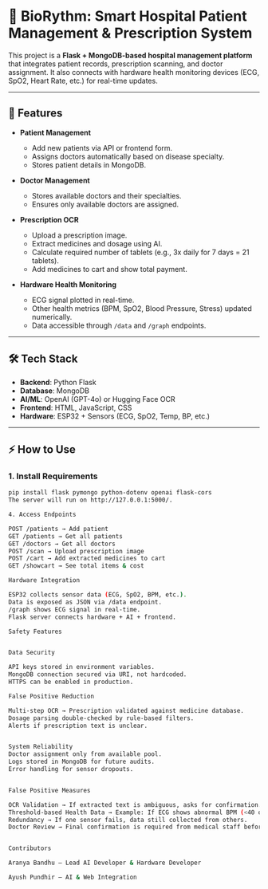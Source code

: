 # 🏥 BioRythm: Smart Hospital Patient Management & Prescription System

This project is a **Flask + MongoDB-based hospital management platform** that integrates patient records, prescription scanning, and doctor assignment. It also connects with hardware health monitoring devices (ECG, SpO2, Heart Rate, etc.) for real-time updates.

---

## 🚀 Features
- **Patient Management**
  - Add new patients via API or frontend form.
  - Assigns doctors automatically based on disease specialty.
  - Stores patient details in MongoDB.

- **Doctor Management**
  - Stores available doctors and their specialties.
  - Ensures only available doctors are assigned.
  
- **Prescription OCR**
  - Upload a prescription image.
  - Extract medicines and dosage using AI.
  - Calculate required number of tablets (e.g., 3x daily for 7 days = 21 tablets).
  - Add medicines to cart and show total payment.

- **Hardware Health Monitoring**
  - ECG signal plotted in real-time.
  - Other health metrics (BPM, SpO2, Blood Pressure, Stress) updated numerically.
  - Data accessible through `/data` and `/graph` endpoints.

---

## 🛠️ Tech Stack
- **Backend**: Python Flask
- **Database**: MongoDB
- **AI/ML**: OpenAI (GPT-4o) or Hugging Face OCR
- **Frontend**: HTML, JavaScript, CSS
- **Hardware**: ESP32 + Sensors (ECG, SpO2, Temp, BP, etc.)

---

## ⚡ How to Use
### 1. Install Requirements
```bash
pip install flask pymongo python-dotenv openai flask-cors
The server will run on http://127.0.0.1:5000/.

4. Access Endpoints

POST /patients → Add patient
GET /patients → Get all patients
GET /doctors → Get all doctors
POST /scan → Upload prescription image
POST /cart → Add extracted medicines to cart
GET /showcart → See total items & cost

Hardware Integration

ESP32 collects sensor data (ECG, SpO2, BPM, etc.).
Data is exposed as JSON via /data endpoint.
/graph shows ECG signal in real-time.
Flask server connects hardware + AI + frontend.

Safety Features


Data Security

API keys stored in environment variables.
MongoDB connection secured via URI, not hardcoded.
HTTPS can be enabled in production.

False Positive Reduction

Multi-step OCR → Prescription validated against medicine database.
Dosage parsing double-checked by rule-based filters.
Alerts if prescription text is unclear.


System Reliability
Doctor assignment only from available pool.
Logs stored in MongoDB for future audits.
Error handling for sensor dropouts.


False Positive Measures

OCR Validation → If extracted text is ambiguous, asks for confirmation.
Threshold-based Health Data → Example: If ECG shows abnormal BPM (<40 or >200), system flags as potential error.
Redundancy → If one sensor fails, data still collected from others.
Doctor Review → Final confirmation is required from medical staff before treatment.


Contributors

Aranya Bandhu – Lead AI Developer & Hardware Developer 

Ayush Pundhir – AI & Web Integration

